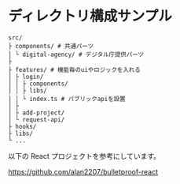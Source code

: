# ディレクトリ構成サンプル

```
src/
├ components/ # 共通パーツ
│ └ digital-agency/ # デジタル庁提供パーツ
├
├ features/ # 機能毎のuiやロジックを入れる
│ ├ login/
│ │ ├ components/
│ │ ├ libs/
│ │ └ index.ts # パブリックapiを設置
│ ├
│ ├ add-project/
│ └ request-api/
├ hooks/
├ libs/
└ ...
```

以下の React プロジェクトを参考にしています。

https://github.com/alan2207/bulletproof-react
